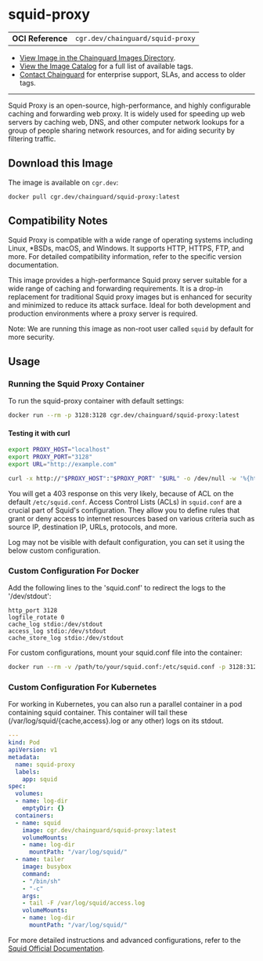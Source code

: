 <!--monopod:start-->
# squid-proxy
| | |
| - | - |
| **OCI Reference** | `cgr.dev/chainguard/squid-proxy` |


* [View Image in the Chainguard Images Directory](https://images.chainguard.dev/directory/image/squid-proxy/overview).
* [View the Image Catalog](https://console.chainguard.dev/images/catalog) for a full list of available tags.
* [Contact Chainguard](https://www.chainguard.dev/chainguard-images) for enterprise support, SLAs, and access to older tags.

---
<!--monopod:end-->

<!--overview:start-->
Squid Proxy is an open-source, high-performance, and highly configurable caching and forwarding web proxy. It is widely used for speeding up web servers by caching web, DNS, and other computer network lookups for a group of people sharing network resources, and for aiding security by filtering traffic.
<!--overview:end-->

<!--getting:start-->
## Download this Image
The image is available on `cgr.dev`:

```
docker pull cgr.dev/chainguard/squid-proxy:latest
```
<!--getting:end-->

<!--compatibility:start-->
## Compatibility Notes

Squid Proxy is compatible with a wide range of operating systems including Linux, *BSDs, macOS, and Windows. It supports HTTP, HTTPS, FTP, and more. For detailed compatibility information, refer to the specific version documentation.
<!--compatibility:end-->

<!--body:start-->
This image provides a high-performance Squid proxy server suitable for a wide range of caching and forwarding requirements. It is a drop-in replacement for traditional Squid proxy images but is enhanced for security and minimized to reduce its attack surface. Ideal for both development and production environments where a proxy server is required.

Note: We are running this image as non-root user called `squid` by default for more security.

## Usage

### Running the Squid Proxy Container
To run the squid-proxy container with default settings:

```bash
docker run --rm -p 3128:3128 cgr.dev/chainguard/squid-proxy:latest
```

#### Testing it with curl

```bash
export PROXY_HOST="localhost"
export PROXY_PORT="3128"
export URL="http://example.com"

curl -x http://"$PROXY_HOST":"$PROXY_PORT" "$URL" -o /dev/null -w '%{http_code}\n' -s
```

You will get a 403 response on this very likely, because of ACL on the default `/etc/squid.conf`. Access Control Lists (ACLs) in `squid.conf` are a crucial part of Squid's configuration. They allow you to define rules that grant or deny access to internet resources based on various criteria such as source IP, destination IP, URLs, protocols, and more.

Log may not be visible with default configuration, you can set it using the below custom configuration.

### Custom Configuration For Docker

Add the following lines to the 'squid.conf' to redirect the logs to the '/dev/stdout':

```
http_port 3128
logfile_rotate 0
cache_log stdio:/dev/stdout
access_log stdio:/dev/stdout
cache_store_log stdio:/dev/stdout
```

For custom configurations, mount your squid.conf file into the container:

```bash
docker run --rm -v /path/to/your/squid.conf:/etc/squid.conf -p 3128:3128 cgr.dev/chainguard/squid-proxy:latest
```

### Custom Configuration For Kubernetes

For working in Kubernetes, you can also run a parallel container in a pod containing squid container. This container will tail these (/var/log/squid/{cache,access}.log or any other) logs on its stdout.

```yaml
---
kind: Pod
apiVersion: v1
metadata:
  name: squid-proxy
  labels:
    app: squid
spec:
  volumes:
  - name: log-dir
    emptyDir: {}
  containers:
  - name: squid
    image: cgr.dev/chainguard/squid-proxy:latest
    volumeMounts:
    - name: log-dir
      mountPath: "/var/log/squid/"
  - name: tailer
    image: busybox
    command:
    - "/bin/sh"
    - "-c"
    args:
    - tail -F /var/log/squid/access.log
    volumeMounts:
    - name: log-dir
      mountPath: "/var/log/squid/"
```

For more detailed instructions and advanced configurations, refer to the [Squid Official Documentation](https://www.squid-cache.org/Doc/).
<!--body:end-->

